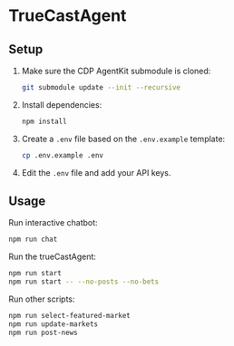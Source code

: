 # TrueCastAgent

## Setup

1. Make sure the CDP AgentKit submodule is cloned:
   ```bash
   git submodule update --init --recursive
   ```

2. Install dependencies:
   ```bash
   npm install
   ```

3. Create a `.env` file based on the `.env.example` template:
   ```bash
   cp .env.example .env
   ```

4. Edit the `.env` file and add your API keys.

## Usage

Run interactive chatbot:
```bash
npm run chat
```

Run the trueCastAgent:
```bash
npm run start
npm run start -- --no-posts --no-bets
```

Run other scripts:
```bash
npm run select-featured-market
npm run update-markets
npm run post-news
```

